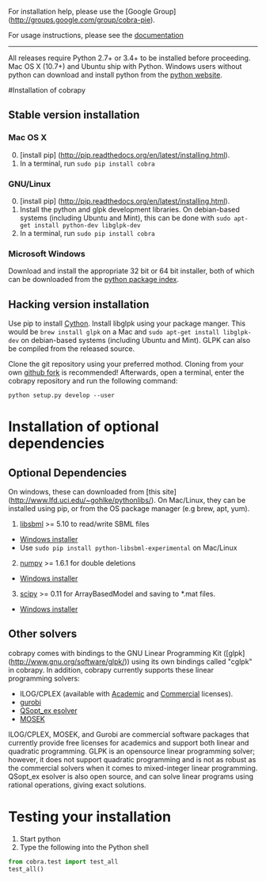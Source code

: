 For installation help, please use the [Google Group]
(http://groups.google.com/group/cobra-pie).

For usage instructions, please see the 
[documentation](https://cobrapy.readthedocs.org/en/latest/)

--------------------------------------------------------------------------------

All releases require Python 2.7+ or 3.4+ to be installed before proceeding.
Mac OS X (10.7+) and Ubuntu ship with Python. Windows users without python 
can download and install python from the [python 
website](https://www.python.org/ftp/python/2.7.9/python-2.7.9.amd64.msi).


#Installation of cobrapy

## Stable version installation

### Mac OS X
0. [install pip] (http://pip.readthedocs.org/en/latest/installing.html).
1. In a terminal, run ```sudo pip install cobra```

### GNU/Linux
0. [install pip] (http://pip.readthedocs.org/en/latest/installing.html).
1. Install the python and glpk development libraries. On debian-based
   systems (including Ubuntu and Mint), this can be done with
   ```sudo apt-get install python-dev libglpk-dev```
3. In a terminal, run ```sudo pip install cobra```

### Microsoft Windows
Download and install the appropriate 32 bit or 64 bit installer,
both of which can be downloaded from the [python package
index](https://pypi.python.org/pypi/cobra/).


## Hacking version installation
Use pip to install [Cython](http://cython.org/). Install libglpk 
using your package manger. This would be ```brew install glpk``` on a Mac
and ```sudo apt-get install libglpk-dev``` on debian-based systems
(including Ubuntu and Mint). GLPK can also be compiled from the
released source.

Clone the git repository using your preferred mothod. Cloning from your
own [github fork](https://help.github.com/articles/fork-a-repo) is recommended!
Afterwards, open a terminal, enter the cobrapy repository and run the following
command:

    python setup.py develop --user

# Installation of optional dependencies
## Optional Dependencies
On windows, these can downloaded from [this site]
(http://www.lfd.uci.edu/~gohlke/pythonlibs/). On Mac/Linux, they can be
installed using pip, or from the OS package manager (e.g brew, apt, yum).

1. [libsbml](http://sbml.org) >= 5.10 to read/write SBML files
  * [Windows installer](http://www.lfd.uci.edu/~gohlke/pythonlibs/#libsbml)
  * Use ```sudo pip install python-libsbml-experimental``` on Mac/Linux
2. [numpy](http://numpy.org) >= 1.6.1 for double deletions
  * [Windows installer](http://www.lfd.uci.edu/~gohlke/pythonlibs/#numpy)
3. [scipy](http://scipy.org) >= 0.11 for ArrayBasedModel and saving to *.mat files.
  * [Windows installer](http://www.lfd.uci.edu/~gohlke/pythonlibs/#scipy)

## Other solvers
cobrapy comes with bindings to the GNU Linear Programming Kit ([glpk]
(http://www.gnu.org/software/glpk/)) using its own bindings called "cglpk" in
cobrapy. In addition, cobrapy currently supports these linear programming
solvers:

 * ILOG/CPLEX (available with
  [Academic](https://www.ibm.com/developerworks/university/academicinitiative/)
  and
  [Commercial](http://www.ibm.com/software/integration/optimization/cplex-optimizer/)
  licenses).
 * [gurobi](http://gurobi.com)
 * [QSopt_ex esolver](http://www.dii.uchile.cl/~daespino/ESolver_doc/main.html)
 * [MOSEK](http://www.mosek.com/)

ILOG/CPLEX, MOSEK, and Gurobi are commercial software packages that currently 
provide free licenses for academics and support both linear and quadratic 
programming. GLPK is an opensource linear programming solver; however, it 
does not support quadratic programming and is not as robust as the 
commercial solvers when it comes to mixed-integer linear programming.
QSopt_ex esolver is also open source, and can solve linear programs
using rational operations, giving exact solutions.


# Testing your installation
1. Start python
2. Type the following into the Python shell

```python
from cobra.test import test_all
test_all()
```


